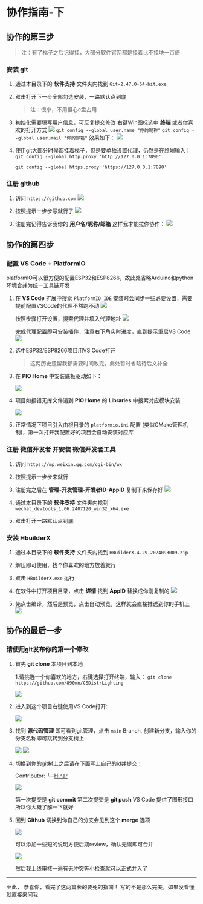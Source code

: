 # 协作指南-下

## 协作的第三步

> 注：有了梯子之后记得挂，大部分软件官网都是挂着比不挂块一百倍

### 安装 git

1. 通过本目录下的 **软件支持** 文件夹内找到 `Git-2.47.0-64-bit.exe`

2. 双击打开下一步全部勾选安装，一路默认点到底
    > 注：很小，不用担心c盘占用

3. 初始化需要填写用户信息，可反复提交修改
    右键Win图标选中 **终端** 或者你喜欢的打开方式
    ![](Pic/git-2.jpg)
    `git config --global user.name "你的昵称"`
    `git config --global user.mail "你的邮箱"`
    效果如下：
    ![](Pic/git-1.jpg)

4. 使用git大部分时候都挂着梯子，但是要单独设置代理，仍然是在终端输入：
    `git config --global http.proxy 'http://127.0.0.1:7890'`
 
    `git config --global https.proxy 'https://127.0.0.1:7890'`

### 注册 github

1. 访问 `https://github.com`
    ![](Pic/github-1.jpg)

2. 按照提示一步步写就行了
    ![](Pic/github-2.jpg)

3. 注册完记得告诉我你的 **用户名/昵称/邮箱** 这样我才能拉你协作：
    ![](Pic/github-3.jpg)

## 协作的第四步

### 配置 VS Code + PlatformIO

platformIO可以很方便的配置ESP32和ESP8266，故此处省略Arduino和python环境合并为统一工具链开发

1. 在 **VS Code** 扩展中搜索 `PlatformIO IDE` 
    安装时会同步一些必要设置，需要提前配置VSCode的代理不然跑不动
    ![](Pic/VSCode-6.jpg)

    按照步骤打开设置，搜索代理并填入代理地址
    ![](Pic/VSCode-7.jpg)

    完成代理配置即可安装插件，注意右下角实时进度，直到提示重启VS Code
    ![](Pic/markdownExtended-3.jpg)

2. 选中ESP32/ESP8266项目用VS Code打开

    > 这两历史遗留我都需要时间改完，此处暂时省略待后文补全

3. 在 **PIO Home** 中安装底板驱动如下：

    ![](Pic/VSCode-8.jpg)

4. 项目如报错无库文件请到 **PIO Home** 的 **Libraries** 中搜索对应模块安装

    ![](Pic/VSCode-8.jpg)

5. 正常情况下项目引入由根目录的 `platformio.ini` 配置 (类似CMake管理机制)，第一次打开我配置好的项目会自动安装对应库

### 注册 微信开发者 并安装 微信开发者工具

1. 访问 `https://mp.weixin.qq.com/cgi-bin/wx`

2. 按照提示一步步来就行

3. 注册完之后在 **管理-开发管理-开发者ID-AppID** 复制下来保存好
    ![](Pic/xcx-1.jpg)

4. 通过本目录下的 **软件支持** 文件夹内找到 `wechat_devtools_1.06.2407120_win32_x64.exe`

5. 双击打开一路默认点到底

### 安装 HbuilderX

1. 通过本目录下的 **软件支持** 文件夹内找到 `HBuilderX.4.29.2024093009.zip`

2. 解压即可使用，找个你喜欢的地方放着就行

3. 双击 `HBuilderX.exe` 运行

4. 在软件中打开项目目录，点击 **详情** 找到 **AppID** 替换成你刚复制的
    ![](Pic/xcx-2.jpg)

5. 先点击编译，然后是预览，点击自动预览，这样就会直接推送到你的手机上
    ![](Pic/xcx-3.jpg)

## 协作的最后一步

### 请使用git发布你的第一个修改

1. 首先 **git clone** 本项目到本地

    1.请挑选一个你喜欢的地方，右键选择打开终端，输入：
    `git clone https://github.com/890mn/CSDistrLighting`

    ![](Pic/github-4.jpg)

2. 进入到这个项目右键使用VS Code打开:

    ![](Pic/github-5.jpg)

3. 找到 **源代码管理** 即可看到git管理，点击 `main` Branch, 创建新分支，输入你的分支名称即可跳转到分支树上

    ![](Pic/github-6.jpg)
    ![](Pic/github-7.jpg)

4. 切换到你的git树上之后请在下面写上自己的id并提交：

    Contributor:
    └─[Hinar](https://github.com/890mn)

    <!-- 模仿格式写下 --> 
    <!--
    └─[你的昵称](https://github.com/你的个人主页)
    --> 

    ![](Pic/github-8.jpg)

    第一次提交是 **git commit**
    第二次提交是 **git push**
    VS Code 提供了图形接口所以你大概了解一下就好

5. 回到 **Github** 切换到你自己的分支会见到这个 **merge** 选项

    ![](Pic/github-9.jpg)

    可以添加一些短的说明方便后期review，确认无误即可合并

    ![](Pic/github-10.jpg)

    然后我上线审核一遍有无冲突等小检查就可以正式并入了

---

至此，
恭喜你，看完了这两篇长的要死的指南！
写的不是那么完美，如果没看懂就直接来问我
